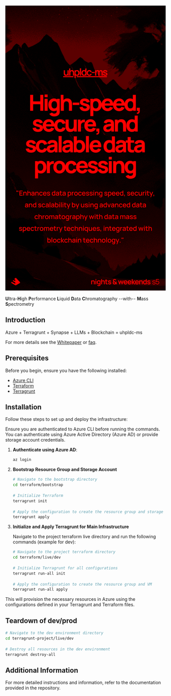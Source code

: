 <!-- markdownlint-disable-next-line MD041 -->
![uhpldc-ms](docs/spectreseek_promo.png)

**U**ltra-**H**igh **P**erformance **L**iquid **D**ata **C**hromatography --with-- **M**ass **S**pectrometry

## Introduction

Azure + Terragrunt + Synapse + LLMs + Blockchain = uhpldc-ms

For more details see the [Whitepaper](docs/whitepaper_to_be_pdf.md)
or [faq](docs/faq.md).

## Prerequisites

Before you begin, ensure you have the following installed:

- [Azure CLI](https://docs.microsoft.com/en-us/cli/azure/install-azure-cli)
- [Terraform](https://learn.hashicorp.com/tutorials/terraform/install-cli)
- [Terragrunt](https://terragrunt.gruntwork.io/docs/getting-started/install/)

## Installation

Follow these steps to set up and deploy the infrastructure:

Ensure you are authenticated to Azure CLI before running the commands. You can authenticate using Azure Active Directory (Azure AD) or provide storage account credentials.

1. **Authenticate using Azure AD**:

    ```sh
    az login
    ```

2. **Bootstrap Resource Group and Storage Account**

    ```sh
    # Navigate to the bootstrap directory
    cd terraform/bootstrap

    # Initialize Terraform
    terragrunt init

    # Apply the configuration to create the resource group and storage account
    terragrunt apply
    ```

3. **Initialize and Apply Terragrunt for Main Infrastructure**

    Navigate to the project terraform live directory and run the following commands (example for dev):

    ```sh
    # Navigate to the project terraform directory
    cd terraform/live/dev

    # Initialize Terragrunt for all configurations
    terragrunt run-all init

    # Apply the configuration to create the resource group and VM
    terragrunt run-all apply
    ```

This will provision the necessary resources in Azure using the configurations defined in your Terragrunt and Terraform files.

## Teardown of dev/prod

```sh
# Navigate to the dev environment directory
cd terragrunt-project/live/dev

# Destroy all resources in the dev environment
terragrunt destroy-all
```

## Additional Information

For more detailed instructions and information, refer to the documentation provided in the repository.
